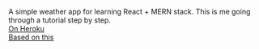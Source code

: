 A simple weather app for learning React + MERN stack.  This is me going through a tutorial step by step.<br />
[On Heroku](https://test-mern-weather.herokuapp.com/)<br />
[Based on this](https://wookenstein.medium.com/mern-full-stack-tutorial-2020-part-1-backend-server-side-73e38125b04f)